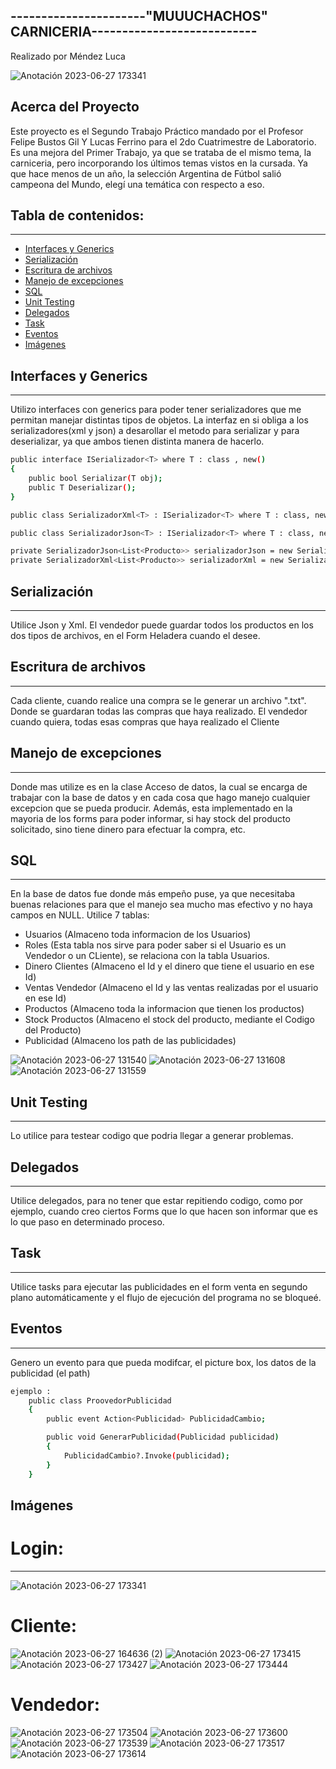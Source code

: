 ## ----------------------"MUUUCHACHOS" CARNICERIA---------------------------
Realizado por Méndez Luca


![Anotación 2023-06-27 173341](https://github.com/Lucamendez25/SegundoParcial_Labo2D_2023_PrimerCuatri/assets/98615614/c49dcb93-8966-439e-9258-c357381bb33c)


  
</div>


## Acerca del Proyecto
Este proyecto es el Segundo Trabajo Práctico mandado por el Profesor Felipe Bustos Gil Y Lucas Ferrino para el 2do Cuatrimestre
de Laboratorio. Es una mejora del Primer Trabajo, ya que se trataba de el mismo tema, la carniceria, pero incorporando los últimos temas
vistos en la cursada.
Ya que hace menos de un año, la selección Argentina de Fútbol salió campeona del Mundo, elegí una temática con respecto a eso.

## Tabla de contenidos:
---
- [Interfaces y Generics](#Interfaces-y-Generics)
- [Serialización](#Serialización)
- [Escritura de archivos](#Escritura-de-archivos)
- [Manejo de excepciones](#Manejo-de-excepciones)
- [SQL](#SQL)
- [Unit Testing](#Unit-Testing)
- [Delegados](#Delegados)
- [Task](#Task)
- [Eventos](#Eventos)
- [Imágenes](#Imágenes)

## Interfaces y Generics
---
Utilizo interfaces con generics para poder tener serializadores que me permitan manejar distintas tipos de objetos.
La interfaz en si obliga a los serializadores(xml y json) a desarollar el metodo para serializar y para deserializar, ya que ambos 
tienen distinta manera de hacerlo.

```bash
public interface ISerializador<T> where T : class , new()
{
    public bool Serializar(T obj);
    public T Deserializar();
}

public class SerializadorXml<T> : ISerializador<T> where T : class, new()

public class SerializadorJson<T> : ISerializador<T> where T : class, new()

private SerializadorJson<List<Producto>> serializadorJson = new SerializadorJson<List<Producto>>("Productos.json");
private SerializadorXml<List<Producto>> serializadorXml = new SerializadorXml<List<Producto>>("Productos.xml");
```
 
## Serialización
---
Utilice Json y Xml.
El vendedor puede guardar todos los productos en los dos tipos de archivos, en el Form Heladera
cuando el desee.

## Escritura de archivos
---
Cada cliente, cuando realice una compra se le generar un archivo ".txt". Donde se guardaran todas las compras 
que haya realizado. El vendedor cuando quiera, todas esas compras que haya realizado el Cliente

## Manejo de excepciones
---
Donde mas utilize es en la clase Acceso de datos, la cual se encarga de trabajar con la base de datos y en cada cosa que hago manejo cualquier excepcion 
que se pueda producir.
Además, esta implementado en la mayoria de los forms para poder informar, si hay stock del producto solicitado, sino tiene dinero para efectuar la compra, etc.

## SQL
---
En la base de datos fue donde más empeño puse, ya que necesitaba buenas relaciones para que el manejo sea mucho mas efectivo y no haya campos en NULL.
Utilice 7 tablas:

- Usuarios (Almaceno toda informacion de los Usuarios)
- Roles (Esta tabla nos sirve para poder saber si el Usuario es un Vendedor o un CLiente), se relaciona con la tabla Usuarios.
- Dinero Clientes (Almaceno el Id y el dinero que tiene el usuario en ese Id)
- Ventas Vendedor (Almaceno el Id y las ventas realizadas por el usuario en ese Id)
- Productos (Almaceno toda la informacion que tienen los productos)
- Stock Productos (Almaceno el stock del producto, mediante el Codigo del Producto)
- Publicidad (Almaceno los path de las publicidades)

![Anotación 2023-06-27 131540](https://github.com/Lucamendez25/SegundoParcial_Labo2D_2023_PrimerCuatri/assets/98615614/5a6e50c5-daf0-4103-8dc1-516c4cb71a5d)
![Anotación 2023-06-27 131608](https://github.com/Lucamendez25/SegundoParcial_Labo2D_2023_PrimerCuatri/assets/98615614/b6d37150-a14a-410e-9acf-f735269d0caf)
![Anotación 2023-06-27 131559](https://github.com/Lucamendez25/SegundoParcial_Labo2D_2023_PrimerCuatri/assets/98615614/23fc6e00-8d9d-433e-851f-99dd6b522f20)


## Unit Testing
---
Lo utilice para testear codigo que podria llegar a generar problemas.

## Delegados
---
Utilice delegados, para no tener que estar repitiendo codigo, como por ejemplo, cuando creo ciertos Forms
que lo que hacen son informar que es lo que paso en determinado proceso.

## Task
---
Utilice tasks para ejecutar las publicidades en el form venta en segundo plano automáticamente 
y el flujo de ejecución del programa no se bloqueé.

## Eventos
---
Genero un evento para que pueda modifcar, el picture box, los datos de la publicidad (el path)
```bash
ejemplo :
    public class ProovedorPublicidad
    {
        public event Action<Publicidad> PublicidadCambio;

        public void GenerarPublicidad(Publicidad publicidad)
        {
            PublicidadCambio?.Invoke(publicidad);
        }
    }
```
## Imágenes
# Login:
---

![Anotación 2023-06-27 173341](https://github.com/Lucamendez25/SegundoParcial_Labo2D_2023_PrimerCuatri/assets/98615614/2bf84c4f-b4e0-476c-9b00-1e9300ff921b)


# Cliente:
![Anotación 2023-06-27 164636 (2)](https://github.com/Lucamendez25/SegundoParcial_Labo2D_2023_PrimerCuatri/assets/98615614/e2fe2b56-f9ba-4545-bccc-c5cba9e5b48a)
![Anotación 2023-06-27 173415](https://github.com/Lucamendez25/SegundoParcial_Labo2D_2023_PrimerCuatri/assets/98615614/d4fcc690-3b99-4fce-a7d5-a47f8271a3b7)
![Anotación 2023-06-27 173427](https://github.com/Lucamendez25/SegundoParcial_Labo2D_2023_PrimerCuatri/assets/98615614/d93a2170-de8a-4fad-ac57-184e1acd0a88)
![Anotación 2023-06-27 173444](https://github.com/Lucamendez25/SegundoParcial_Labo2D_2023_PrimerCuatri/assets/98615614/da517c26-d1b9-48dc-84c4-dea1fdddf65b)




# Vendedor:
![Anotación 2023-06-27 173504](https://github.com/Lucamendez25/SegundoParcial_Labo2D_2023_PrimerCuatri/assets/98615614/052fcf68-4587-4e86-9918-782b17617910)
![Anotación 2023-06-27 173600](https://github.com/Lucamendez25/SegundoParcial_Labo2D_2023_PrimerCuatri/assets/98615614/deb92e5b-a0c4-471e-b780-0b46a69b2b8e)
![Anotación 2023-06-27 173539](https://github.com/Lucamendez25/SegundoParcial_Labo2D_2023_PrimerCuatri/assets/98615614/5db21b4d-b0d9-4b5e-a4fa-9e5e825e64c9)
![Anotación 2023-06-27 173517](https://github.com/Lucamendez25/SegundoParcial_Labo2D_2023_PrimerCuatri/assets/98615614/97bd78e9-a068-48b3-8591-ab5e1fc471de)
![Anotación 2023-06-27 173614](https://github.com/Lucamendez25/SegundoParcial_Labo2D_2023_PrimerCuatri/assets/98615614/a263caeb-43ad-47b5-a595-5d370b7b9d4b)


